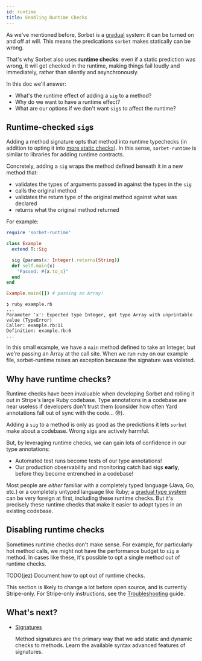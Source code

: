 ```yaml
---
id: runtime
title: Enabling Runtime Checks
---
```


As we've mentioned before, Sorbet is a [gradual](gradual.md) system: it can be
turned on and off at will. This means the predications `sorbet` makes statically
can be wrong.

That's why Sorbet also uses **runtime checks**: even if a static prediction was
wrong, it will get checked in the runtime, making things fail loudly and
immediately, rather than silently and asynchronously.

In this doc we'll answer:

- What's the runtime effect of adding a `sig` to a method?
- Why do we want to have a runtime effect?
- What are our options if we don't want `sig`s to affect the runtime?


## Runtime-checked `sig`s

Adding a method signature opts that method into runtime typechecks (in addition
to opting it into [more static checks](static.md)). In this sense,
`sorbet-runtime` is similar to libraries for adding runtime contracts.

Concretely, adding a `sig` wraps the method defined beneath it in a new method
that:

- validates the types of arguments passed in against the types in the `sig`
- calls the original method
- validates the return type of the original method against what was declared
- returns what the original method returned

For example:

```ruby
require 'sorbet-runtime'

class Example
  extend T::Sig

  sig {params(x: Integer).returns(String)}
  def self.main(x)
    "Passed: #{x.to_s}"
  end
end

Example.main([]) # passing an Array!
```

```shell
❯ ruby example.rb
...
Parameter 'x': Expected type Integer, got type Array with unprintable value (TypeError)
Caller: example.rb:11
Definition: example.rb:6
...
```

In this small example, we have a `main` method defined to take an Integer, but
we're passing an Array at the call site. When we run `ruby` on our example file,
sorbet-runtime raises an exception because the signature was violated.


## Why have runtime checks?

Runtime checks have been invaluable when developing Sorbet and rolling it out in
Stripe's large Ruby codebase. Type annotations in a codebase are near useless if
developers don't trust them (consider how often Yard annotations fall out of
sync with the code... 😰).

Adding a `sig` to a method is only as good as the predictions it lets `sorbet`
make about a codebase. Wrong sigs are actively harmful.

But, by leveraging runtime checks, we can gain lots of confidence in our type
annotations:

- Automated test runs become tests of our type annotations!
- Our production observability and monitoring catch bad sigs **early**, before
  they become entrenched in a codebase!

Most people are *either* familiar with a completely typed language (Java, Go,
etc.) or a completely untyped language like Ruby; a [gradual type
system](gradual.md) can be very foreign at first, including these runtime
checks. But it's precisely these runtime checks that make it easier to adopt
types in an existing codebase.


## Disabling runtime checks

Sometimes runtime checks don't make sense. For example, for particularly hot
method calls, we might not have the performance budget to `sig` a method. In
cases like these, it's possible to opt a single method out of runtime checks.

TODO(jez) Document how to opt out of runtime checks.

This section is likely to change a lot before open source, and is currently
Stripe-only. For Stripe-only instructions, see the
[Troubleshooting](troubleshooting.md) guide.


## What's next?

- [Signatures](sigs.md)

  Method signatures are the primary way that we add static and dynamic checks to
  methods. Learn the available syntax advanced features of signatures.
